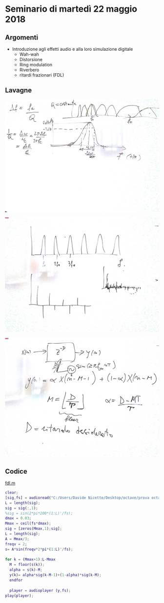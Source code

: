 # Seminario di martedì 22 maggio 2018

## Argomenti

* Introduzione agli effetti audio e alla loro simulazione digitale
  * Wah-wah
  * Distorsione
  * Ring modulation
  * Riverbero
  * ritardi frazionari (FDL)

## Lavagne

![whiteboard 1](./CSEDSM_Evangelista_20180522_1.jpg)

![whiteboard 2](./CSEDSM_Evangelista_20180522_2.jpg)

![whiteboard 3](./CSEDSM_Evangelista_20180522_3.jpg)

## Codice

[fdl.m](./fdl.m)

```matlab
clear;
[sig,fs] = audioread("C:/Users/Davide Nicetto/Desktop/octave/prova octave.wav");
L = length(sig);
sig = sig(:,1);
%sig = sin(2*pi*200*(1:L)'/fs);
dmax = 0.03;
Mmax = ceil(fs*dmax);
sig = [zeros(Mmax,1);sig];
L = length(sig);
A = Mmax/3;
freqv = 2;
s= A*sin(freqv*2*pi*(1:L)'/fs);

for k = (Mmax+1):L-Mmax
  M = floor(s(k));
  alpha = s(k)-M;
  y(k)= alpha*sig(k-M-1)+(1-alpha)*sig(k-M);
  endfor

  player = audioplayer (y,fs);
play(player);
```
